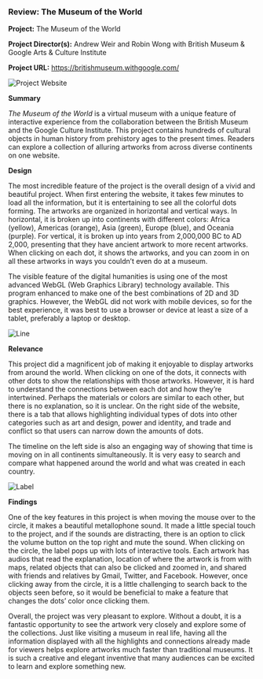### Review: The Museum of the World

**Project:** The Museum of the World

**Project Director(s):** Andrew Weir and Robin Wong with British Museum & Google Arts & Culture Institute 

**Project URL:** <https://britishmuseum.withgoogle.com/>


![Project Website](https://yuhkak.github.io/YuhkaK/images/World.png)


**Summary**

_The Museum of the World_ is a virtual museum with a unique feature of interactive experience from the collaboration between the British Museum and the Google Culture Institute. This project contains hundreds of cultural objects in human history from prehistory ages to the present times. Readers can explore a collection of alluring artworks from across diverse continents on one website.

**Design**

The most incredible feature of the project is the overall design of a vivid and beautiful project. When first entering the website, it takes few minutes to load all the information, but it is entertaining to see all the colorful dots forming. The artworks are organized in horizontal and vertical ways. In horizontal, it is broken up into continents with different colors: Africa (yellow), Americas (orange), Asia (green), Europe (blue), and Oceania (purple). For vertical, it is broken up into years from 2,000,000 BC to AD 2,000, presenting that they have ancient artwork to more recent artworks. When clicking on each dot, it shows the artworks, and you can zoom in on all these artworks in ways you couldn’t even do at a museum.

The visible feature of the digital humanities is using one of the most advanced WebGL (Web Graphics Library) technology available. This program enhanced to make one of the best combinations of 2D and 3D graphics. However, the WebGL did not work with mobile devices, so for the best experience, it was best to use a browser or device at least a size of a tablet, preferably a laptop or desktop.


![Line](https://yuhkak.github.io/YuhkaK/images/Connect.png)


**Relevance**

This project did a magnificent job of making it enjoyable to display artworks from around the world. When clicking on one of the dots, it connects with other dots to show the relationships with those artworks. However, it is hard to understand the connections between each dot and how they’re intertwined. Perhaps the materials or colors are similar to each other, but there is no explanation, so it is unclear. On the right side of the website, there is a tab that allows highlighting individual types of dots into other categories such as art and design, power and identity, and trade and conflict so that users can narrow down the amounts of dots.

The timeline on the left side is also an engaging way of showing that time is moving on in all continents simultaneously. It is very easy to search and compare what happened around the world and what was created in each country.


![Label](https://yuhkak.github.io/YuhkaK/images/Label.png)


**Findings**

One of the key features in this project is when moving the mouse over to the circle, it makes a beautiful metallophone sound. It made a little special touch to the project, and if the sounds are distracting, there is an option to click the volume button on the top right and mute the sound. When clicking on the circle, the label pops up with lots of interactive tools. Each artwork has audios that read the explanation, location of where the artwork is from with maps, related objects that can also be clicked and zoomed in, and shared with friends and relatives by Gmail, Twitter, and Facebook. However, once clicking away from the circle, it is a little challenging to search back to the objects seen before, so it would be beneficial to make a feature that changes the dots’ color once clicking them.

Overall, the project was very pleasant to explore. Without a doubt, it is a fantastic opportunity to see the artwork very closely and explore some of the collections. Just like visiting a museum in real life, having all the information displayed with all the highlights and connections already made for viewers helps explore artworks much faster than traditional museums. It is such a creative and elegant inventive that many audiences can be excited to learn and explore something new.

